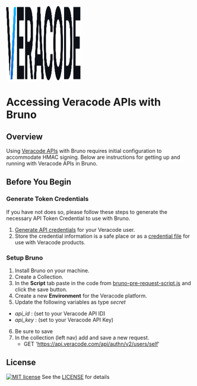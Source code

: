 <picture>
    <source media="(prefers-color-scheme: dark)" srcset="https://raw.githubusercontent.com/veracode/veracode.github.io/aed0a49cd8b08056e6093232a29f49791bf21432/assets/images/veracode-white-hires.svg" height="200" width="200">
    <source media="(prefers-color-scheme: light)" srcset="https://raw.githubusercontent.com/veracode/veracode.github.io/aed0a49cd8b08056e6093232a29f49791bf21432/assets/images/veracode-black-hires.svg" height="200" width="200">
    <img alt="Veracode Logo" src="https://raw.githubusercontent.com/veracode/veracode.github.io/aed0a49cd8b08056e6093232a29f49791bf21432/assets/images/veracode-black-hires.svg" height="200" width="200">
</picture>

# Accessing Veracode APIs with Bruno

## Overview

Using [Veracode APIs](https://docs.veracode.com/r/c_gettingstarted) with Bruno requires initial configuration to accommodate HMAC signing. Below are instructions for getting up and running with Veracode APIs in Bruno.

## Before You Begin

### Generate Token Credentials

If you have not does so, please follow these steps to generate the necessary API Token Credential to use with Bruno.

1. [Generate API credentials](https://docs.veracode.com/r/t_create_api_creds) for your Veracode user.
2. Store the credential information is  a safe place or as a [credential file](https://docs.veracode.com/r/c_configure_api_cred_file) for use with Veracode products.


### Setup Bruno

1. Install Bruno on your machine.
2. Create a Collection.
3. In the **Script** tab paste in the code from [bruno-pre-request-script.js](bruno-pre-request-script.js) and click the save button.
4. Create a new **Environment** for the Veracode platform.
5. Update the following variables as type *secret*
  - *api_id* : (set to your Veracode API ID)
  - *api_key* : (set to your Veracode API Key)
6. Be sure to save
7. In the collection (left nav) add and save a new request. 
   - GET 'https://api.veracode.com/api/authn/v2/users/self'



## License

[![MIT license](https://img.shields.io/badge/License-MIT-blue.svg)](LICENSE)
See the [LICENSE](https://github.com/veracode/.github/blob/main/LICENSE) for details
